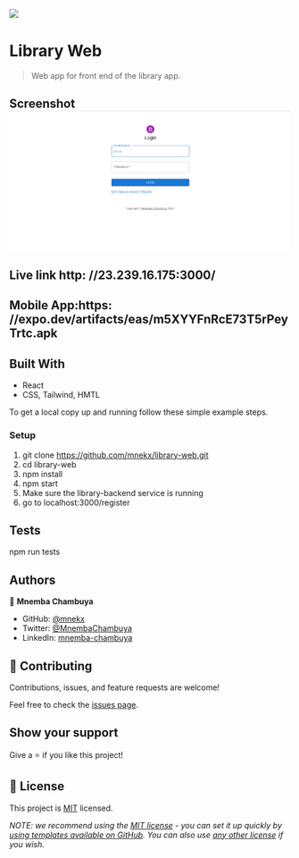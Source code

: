 ![](https://img.shields.io/badge/Microverse-blueviolet)

# Library Web

> Web app for front end of the library app.

## Screenshot ![screenshot](./screenshot.png)

## Live link http: //23.239.16.175:3000/

## Mobile App:https: //expo.dev/artifacts/eas/m5XYYFnRcE73T5rPeyTrtc.apk

## Built With

- React
- CSS, Tailwind, HMTL

To get a local copy up and running follow these simple example steps.

### Setup
1. git clone https://github.com/mnekx/library-web.git
2. cd library-web
3. npm install
4. npm start
5. Make sure the library-backend service is running
6. go to localhost:3000/register

## Tests
npm run tests
## Authors

👤 **Mnemba Chambuya**

- GitHub: [@mnekx](https://github.com/mnekx)
- Twitter: [@MnembaChambuya](https://twitter.com/MnembaChambuya)
- LinkedIn: [mnemba-chambuya](https://linkedin.com/in/mnemba-chambuya)

## 🤝 Contributing

Contributions, issues, and feature requests are welcome!

Feel free to check the [issues page](../../issues/).

## Show your support

Give a ⭐️ if you like this project!

## 📝 License

This project is [MIT](./LICENSE) licensed.

_NOTE: we recommend using the [MIT license](https://choosealicense.com/licenses/mit/) - you can set it up quickly by [using templates available on GitHub](https://docs.github.com/en/communities/setting-up-your-project-for-healthy-contributions/adding-a-license-to-a-repository). You can also use [any other license](https://choosealicense.com/licenses/) if you wish._
